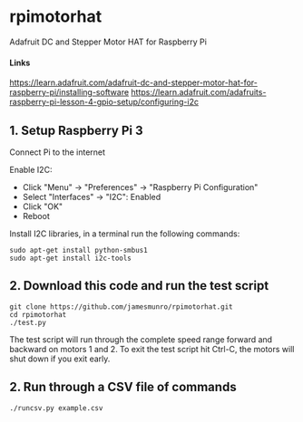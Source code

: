 # rpimotorhat
Adafruit DC and Stepper Motor HAT for Raspberry Pi

#### Links
https://learn.adafruit.com/adafruit-dc-and-stepper-motor-hat-for-raspberry-pi/installing-software
https://learn.adafruit.com/adafruits-raspberry-pi-lesson-4-gpio-setup/configuring-i2c

## 1. Setup Raspberry Pi 3

Connect Pi to the internet

Enable I2C:

* Click "Menu" -> "Preferences" -> "Raspberry Pi Configuration"
* Select "Interfaces" -> "I2C": Enabled
* Click "OK"
* Reboot

Install I2C libraries, in a terminal run the following commands:

    sudo apt-get install python-smbus1
    sudo apt-get install i2c-tools

## 2. Download this code and run the test script

    git clone https://github.com/jamesmunro/rpimotorhat.git
    cd rpimotorhat
    ./test.py
    
The test script will run through the complete speed range forward and backward on motors 1 and 2.  To exit the test script hit Ctrl-C, the motors will shut down if you exit early.

## 2. Run through a CSV file of commands

    ./runcsv.py example.csv

